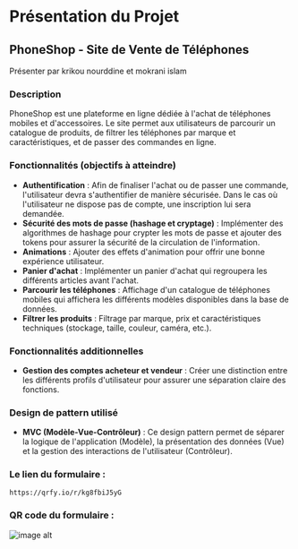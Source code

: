 # Présentation du Projet

## PhoneShop - Site de Vente de Téléphones
Présenter par krikou nourddine et mokrani islam
### Description
PhoneShop est une plateforme en ligne dédiée à l'achat de téléphones mobiles et d'accessoires. Le site permet aux utilisateurs de parcourir un catalogue de produits, de filtrer les téléphones par marque et caractéristiques, et de passer des commandes en ligne.

### Fonctionnalités (objectifs à atteindre)
- **Authentification** : Afin de finaliser l'achat ou de passer une commande, l'utilisateur devra s'authentifier de manière sécurisée. Dans le cas où l'utilisateur ne dispose pas de compte, une inscription lui sera demandée.
- **Sécurité des mots de passe (hashage et cryptage)** : Implémenter des algorithmes de hashage pour crypter les mots de passe et ajouter des tokens pour assurer la sécurité de la circulation de l'information.
- **Animations** : Ajouter des effets d'animation pour offrir une bonne expérience utilisateur.
- **Panier d'achat** : Implémenter un panier d'achat qui regroupera les différents articles avant l'achat.
- **Parcourir les téléphones** : Affichage d'un catalogue de téléphones mobiles qui affichera les différents modèles disponibles dans la base de données.
- **Filtrer les produits** : Filtrage par marque, prix et caractéristiques techniques (stockage, taille, couleur, caméra, etc.).

### Fonctionnalités additionnelles
- **Gestion des comptes acheteur et vendeur** : Créer une distinction entre les différents profils d'utilisateur pour assurer une séparation claire des fonctions.

### Design de pattern utilisé
- **MVC (Modèle-Vue-Contrôleur)** : Ce design pattern permet de séparer la logique de l'application (Modèle), la présentation des données (Vue) et la gestion des interactions de l'utilisateur (Contrôleur).
### Le lien du formulaire :
    https://qrfy.io/r/kg8fbiJ5yG
    
 ### QR code du formulaire :

 ![image alt](https://github.com/mokrani-islam/dsqdsq/blob/a05b8bfe64aa23514f2852c2d19e7daf0a5d1e05/Untitled.png)
